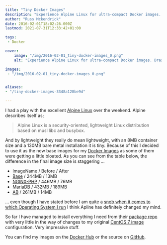 ```yaml
---
title: "Tiny Docker Images"
description: "Experience Alpine Linux for ultra-compact Docker images. Drastically reduce container size. Find my images on Docker Hub & GitHub."
author: "Russ Mckendrick"
date: 2016-02-01T18:02:26.000Z
lastmod: 2021-07-31T12:33:42+01:00

tags:
 - Docker

cover:
    image: "/img/2016-02-01_tiny-docker-images_0.png" 
    alt: "Experience Alpine Linux for ultra-compact Docker images. Drastically reduce container size. Find my images on Docker Hub & GitHub."

images:
 - "/img/2016-02-01_tiny-docker-images_0.png"


aliases:
- "/tiny-docker-images-3348a128be9d"

---
```


I had a play with the excellent [Alpine Linux](http://www.alpinelinux.org) over the weekend. Alpine describes itself as;

> Alpine Linux is a security-oriented, lightweight Linux distribution based on musl libc and busybox.

And by lightweight they really do mean lightweight, with an 8MB container size and a 130MB bare metal installation it is tiny. Because of this I decided to use it as the new base images for my [Docker Images](https://hub.docker.com/u/russmckendrick/) as some of them were getting a little bloated. As you can see from the table below, the difference in the final image size is staggering …

- ImageName / Before / After
- [Base](https://hub.docker.com/r/russmckendrick/base/) / 244MB / 13MB
- [NGINX-PHP](https://hub.docker.com/r/russmckendrick/nginx-php/) / 446MB / 76MB
- [MariaDB](https://hub.docker.com/r/russmckendrick/mariadb/) / 432MB / 189MB
- [AB](https://hub.docker.com/r/russmckendrick/ab/) / 261MB / 14MB

… even though I have stated before I am quite a [snob when it comes to which Operating System I run](/2014/08/03/operating-system-snob/) I think Apline has definitely changed my mind.

So far I have managed to install everything I need from their [package repo](https://pkgs.alpinelinux.org/packages) with very little in the way of changes to my original [CentOS 7 image](https://hub.docker.com/_/centos/) configuration. Very impressive stuff.

You can find my images on the [Docker Hub](https://hub.docker.com/u/russmckendrick/) or the source on [GitHub](https://github.com/russmckendrick/docker).

